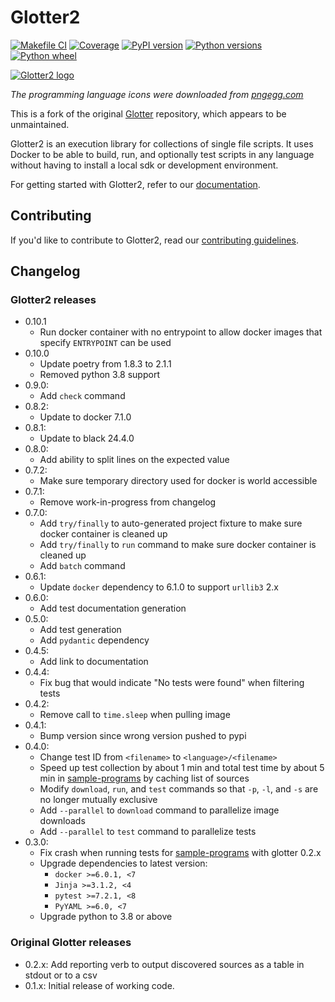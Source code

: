 # Glotter2

[![Makefile CI](https://github.com/rzuckerm/glotter2/actions/workflows/makefile.yml/badge.svg)](https://github.com/rzuckerm/glotter2/actions/workflows/makefile.yml)
[![Coverage](https://rzuckerm.github.io/glotter2/badge.svg)](https://rzuckerm.github.io/glotter2/html_cov)
[![PyPI version](https://img.shields.io/pypi/v/glotter2)](https://pypi.org/project/glotter2)
[![Python versions](https://img.shields.io/pypi/pyversions/glotter2)](https://pypi.org/project/glotter2)
[![Python wheel](https://img.shields.io/pypi/wheel/glotter2)](https://pypi.org/project/glotter2)

[![Glotter2 logo](https://rzuckerm.github.io/glotter2/_static/glotter2_small.png)](https://rzuckerm.github.io/glotter2/)

*The programming language icons were downloaded from [pngegg.com](https://www.pngegg.com/)*

This is a fork of the original [Glotter](https://github.com/auroq/glotter) repository, which
appears to be unmaintained.

Glotter2 is an execution library for collections of single file scripts. It uses Docker to be able to build, run, and optionally test scripts in any language without having to install a local sdk or development environment.

For getting started with Glotter2, refer to our [documentation](https://rzuckerm.github.io/glotter2/).

## Contributing

If you'd like to contribute to Glotter2, read our [contributing guidelines](./CONTRIBUTING.md).

## Changelog

### Glotter2 releases

* 0.10.1
  * Run docker container with no entrypoint to allow docker images that
    specify `ENTRYPOINT` can be used
* 0.10.0
  * Update poetry from 1.8.3 to 2.1.1
  * Removed python 3.8 support
* 0.9.0:
  * Add `check` command
* 0.8.2:
  * Update to docker 7.1.0
* 0.8.1:
  * Update to black 24.4.0
* 0.8.0:
  * Add ability to split lines on the expected value
* 0.7.2:
  * Make sure temporary directory used for docker is world accessible
* 0.7.1:
  * Remove work-in-progress from changelog
* 0.7.0:
  * Add `try/finally` to auto-generated project fixture to make sure docker
    container is cleaned up
  * Add `try/finally` to `run` command to make sure docker container is
    cleaned up
  * Add `batch` command
* 0.6.1:
  * Update `docker` dependency to 6.1.0 to support `urllib3` 2.x
* 0.6.0:
  * Add test documentation generation
* 0.5.0:
  * Add test generation
  * Add `pydantic` dependency
* 0.4.5:
  * Add link to documentation
* 0.4.4:
  * Fix bug that would indicate "No tests were found" when filtering tests
* 0.4.2:
  * Remove call to `time.sleep` when pulling image
* 0.4.1:
  * Bump version since wrong version pushed to pypi
* 0.4.0:
  * Change test ID from `<filename>` to `<language>/<filename>`
  * Speed up test collection by about 1 min and total test time by about
    5 min in [sample-programs][sample-programs] by caching list of sources
  * Modify `download`, `run`, and `test` commands so that `-p`, `-l`, and
    `-s` are no longer mutually exclusive
  * Add `--parallel` to `download` command to parallelize image downloads
  * Add `--parallel` to `test` command to parallelize tests
* 0.3.0:
  * Fix crash when running tests for [sample-programs][sample-programs]
    with glotter 0.2.x
  * Upgrade dependencies to latest version:
    * `docker >=6.0.1, <7`
    * `Jinja >=3.1.2, <4`
    * `pytest >=7.2.1, <8`
    * `PyYAML >=6.0, <7`
  * Upgrade python to 3.8 or above

### Original Glotter releases

* 0.2.x: Add reporting verb to output discovered sources as a table in stdout or to a csv
* 0.1.x: Initial release of working code.

[sample-programs]: https://github.com/TheRenegadeCoder/sample-programs
